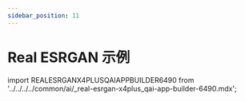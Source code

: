 ```yaml
---
sidebar_position: 11
---
```


# Real ESRGAN 示例

import REALESRGANX4PLUSQAIAPPBUILDER6490 from '../../../../common/ai/\_real-esrgan-x4plus_qai-app-builder-6490.mdx';

<REALESRGANX4PLUSQAIAPPBUILDER6490 />
